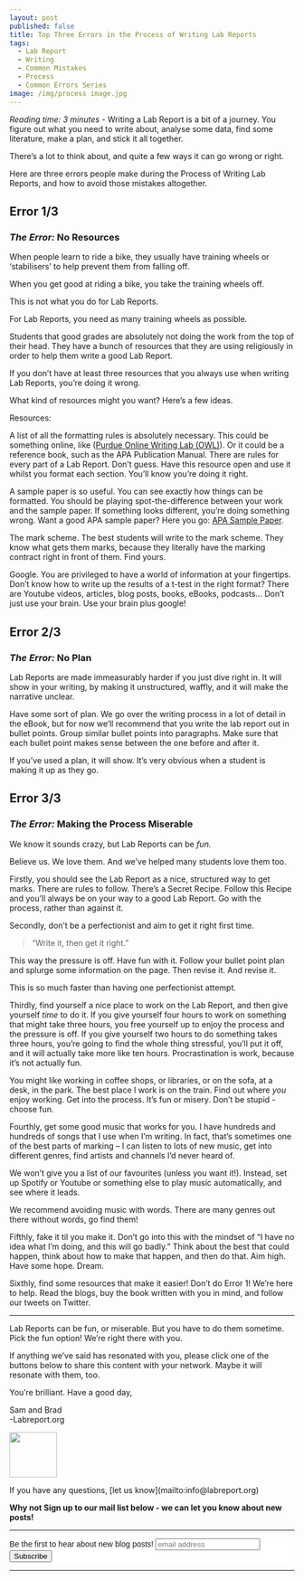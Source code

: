 ```yaml
---
layout: post
published: false
title: Top Three Errors in the Process of Writing Lab Reports
tags:
  - Lab Report
  - Writing
  - Common Mistakes
  - Process
  - Common Errors Series
image: /img/process image.jpg
---
```

_Reading time: 3 minutes_ - Writing a Lab Report is a bit of a journey. You figure out what you need to write about, analyse some data, find some literature, make a plan, and stick it all together.

There’s a lot to think about, and quite a few ways it can go wrong or right.

Here are three errors people make during the Process of Writing Lab Reports, and how to avoid those mistakes altogether.


 
## **Error 1/3**
### *The Error:* No Resources
 
When people learn to ride a bike, they usually have training wheels or ‘stabilisers’ to help prevent them from falling off.

When you get good at riding a bike, you take the training wheels off.

This is not what you do for Lab Reports.

For Lab Reports, you need as many training wheels as possible.

Students that good grades are absolutely not doing the work from the top of their head. They have a bunch of resources that they are using religiously in order to help them write a good Lab Report.

If you don’t have at least three resources that you always use when writing Lab Reports, you’re doing it wrong.

What kind of resources might you want? Here’s a few ideas.

Resources:

A list of all the formatting rules is absolutely necessary. This could be something online, like ([Purdue Online Writing Lab (OWL)](https://owl.purdue.edu/owl/research_and_citation/apa_style/apa_formatting_and_style_guide/general_format.html)). Or it could be a reference book, such as the APA Publication Manual. There are rules for every part of a Lab Report. Don’t guess. Have this resource open and use it whilst you format each section. You’ll know you’re doing it right.

A sample paper is so useful. You can see exactly how things can be formatted. You should be playing spot-the-difference between your work and the sample paper. If something looks different, you’re doing something wrong. Want a good APA sample paper? Here you go: [APA Sample Paper](https://owl.purdue.edu/owl/research_and_citation/apa_style/apa_formatting_and_style_guide/apa_sample_paper.html).

The mark scheme. The best students will write to the mark scheme. They know what gets them marks, because they literally have the marking contract right in front of them. Find yours.

Google. You are privileged to have a world of information at your fingertips. Don’t know how to write up the results of a t-test in the right format? There are Youtube videos, articles, blog posts, books, eBooks, podcasts… Don’t just use your brain. Use your brain plus google!

 
## **Error 2/3**
### *The Error:* No Plan
 
Lab Reports are made immeasurably harder if you just dive right in. It will show in your writing, by making it unstructured, waffly, and it will make the narrative unclear.

Have some sort of plan. We go over the writing process in a lot of detail in the eBook, but for now we’ll recommend that you write the lab report out in bullet points. Group similar bullet points into paragraphs. Make sure that each bullet point makes sense between the one before and after it.

If you’ve used a plan, it will show. It’s very obvious when a student is making it up as they go.


 
## **Error 3/3**
### *The Error:* Making the Process Miserable
 
We know it sounds crazy, but Lab Reports can be _fun._

Believe us. We love them. And we’ve helped many students love them too.

Firstly, you should see the Lab Report as a nice, structured way to get marks. There are rules to follow. There’s a Secret Recipe. Follow this Recipe and you’ll always be on your way to a good Lab Report. Go with the process, rather than against it.

Secondly, don’t be a perfectionist and aim to get it right first time. 

> “Write it, then get it right.”

This way the pressure is off. Have fun with it. Follow your bullet point plan and splurge some information on the page. Then revise it. And revise it.

This is so much faster than having one perfectionist attempt.

Thirdly, find yourself a nice place to work on the Lab Report, and then give yourself _time_ to do it. If you give yourself four hours to work on something that might take three hours, you free yourself up to enjoy the process and the pressure is off. If you give yourself two hours to do something takes three hours, you’re going to find the whole thing stressful, you’ll put it off, and it will actually take more like ten hours. Procrastination is work, because it’s not actually fun.

You might like working in coffee shops, or libraries, or on the sofa, at a desk, in the park. The best place I work is on the train. Find out where _you_ enjoy working. Get into the process. It’s fun or misery. Don’t be stupid - choose fun.

Fourthly, get some good music that works for you. I have hundreds and hundreds of songs that I use when I’m writing. In fact, that’s sometimes one of the best parts of marking – I can listen to lots of new music, get into different genres, find artists and channels I’d never heard of. 

We won’t give you a list of our favourites (unless you want it!). Instead, set up Spotify or Youtube or something else to play music automatically, and see where it leads.

We recommend avoiding music with words. There are many genres out there without words, go find them!

Fifthly, fake it til you make it. Don’t go into this with the mindset of “I have no idea what I’m doing, and this will go badly.” Think about the best that could happen, think about how to make that happen, and then do that. Aim high. Have some hope. Dream.

Sixthly, find some resources that make it easier! Don’t do Error 1! We’re here to help. Read the blogs, buy the book written with you in mind, and follow our tweets on Twitter.



--- 

Lab Reports can be fun, or miserable. But you have to do them sometime. Pick the fun option! We’re right there with you.

If anything we’ve said has resonated with you, please click one of the buttons below to share this content with your network. Maybe it will resonate with them, too.

You’re brilliant. Have a good day,

Sam and Brad  
-Labreport.org  
<p style="text-align: left;"><img src="https://s-ashcroft.github.io/img/avatar-icon.png" alt="" width="84" height="80" /></p>  
If you have any questions, [let us know](mailto:info@labreport.org)

 
**Why not Sign up to our mail list below - we can let you know about new posts!**

---

<!-- Begin Mailchimp Signup Form -->
<link href="//cdn-images.mailchimp.com/embedcode/horizontal-slim-10_7.css" rel="stylesheet" type="text/css">
<style type="text/css">
	#mc_embed_signup{background:#fff; clear:left; font:14px Helvetica,Arial,sans-serif; width:100%;}
	/* Add your own Mailchimp form style overrides in your site stylesheet or in this style block.
	   We recommend moving this block and the preceding CSS link to the HEAD of your HTML file. */
</style>
<div id="mc_embed_signup">
<form action="https://Org.us20.list-manage.com/subscribe/post?u=7d4ac3d81a475c6d44aa19c58&amp;id=6ef2deec11" method="post" id="mc-embedded-subscribe-form" name="mc-embedded-subscribe-form" class="validate" target="_blank" novalidate>
    <div id="mc_embed_signup_scroll">
	<label for="mce-EMAIL">Be the first to hear about new blog posts!</label>
	<input type="email" value="" name="EMAIL" class="email" id="mce-EMAIL" placeholder="email address" required>
    <!-- real people should not fill this in and expect good things - do not remove this or risk form bot signups-->
    <div style="position: absolute; left: -5000px;" aria-hidden="true"><input type="text" name="b_7d4ac3d81a475c6d44aa19c58_6ef2deec11" tabindex="-1" value=""></div>
    <div class="clear"><input type="submit" value="Subscribe" name="subscribe" id="mc-embedded-subscribe" class="button"></div>
    </div>
</form>
</div>

<!--End mc_embed_signup-->

---
